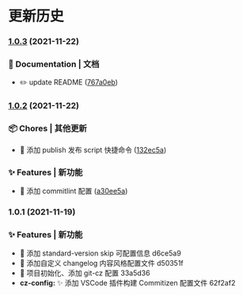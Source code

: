 # 更新历史 


### [1.0.3](https://github.com/niezicheng/changelog-standard/compare/v1.0.2...v1.0.3) (2021-11-22)


### 📝 Documentation | 文档

* ✏️ update README ([767a0eb](https://github.com/niezicheng/changelog-standard/commit/767a0eb64a636faf979527ced5cf8223f2181b90))

### [1.0.2](https://github.com/niezicheng/changelog-standard/compare/v1.0.1...v1.0.2) (2021-11-22)


### 📦 Chores | 其他更新

* 🤖 添加 publish 发布 script 快捷命令 ([132ec5a](https://github.com/niezicheng/changelog-standard/commit/132ec5a13656ee935aea5c2fe2eec087532d06ef))


### ✨ Features | 新功能

* 🎸 添加 commitlint 配置 ([a30ee5a](https://github.com/niezicheng/changelog-standard/commit/a30ee5ae7a7858ed2a2614ae60382c4dde4ac831))

### 1.0.1 (2021-11-19)


### ✨ Features | 新功能

* 🎸 添加 standard-version skip 可配置信息 d6ce5a9
* 🎸 添加自定义 changelog 内容风格配置文件 d50351f
* 🎸 项目初始化、添加 git-cz 配置 33a5d36
* **cz-config:** ✨ 添加 VSCode 插件构建 Commitizen 配置文件 62f2af2
